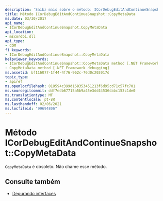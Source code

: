 ```yaml
---
description: 'Saiba mais sobre o método: ICorDebugEditAndContinueSnapshot:: CopyMetaData'
title: Método ICorDebugEditAndContinueSnapshot::CopyMetaData
ms.date: 03/30/2017
api_name:
- ICorDebugEditAndContinueSnapshot.CopyMetaData
api_location:
- mscordbi.dll
api_type:
- COM
f1_keywords:
- ICorDebugEditAndContinueSnapshot::CopyMetaData
helpviewer_keywords:
- ICorDebugEditAndContinueSnapshot::CopyMetaData method [.NET Framework debugging]
- CopyMetaData method [.NET Framework debugging]
ms.assetid: bf116077-1f44-4f76-962c-76d0c202017d
topic_type:
- apiref
ms.openlocfilehash: 018594c399d168353451213f6d95cd71c57fc701
ms.sourcegitcommit: ddf7edb67715a5b9a45e3dd44536dabc153c1de0
ms.translationtype: MT
ms.contentlocale: pt-BR
ms.lasthandoff: 02/06/2021
ms.locfileid: "99694806"
---
```

# <a name="icordebugeditandcontinuesnapshotcopymetadata-method"></a>Método ICorDebugEditAndContinueSnapshot::CopyMetaData

`CopyMetaData` é obsoleto. Não chame esse método.  
  
## <a name="see-also"></a>Consulte também

- [Depurando interfaces](debugging-interfaces.md)

